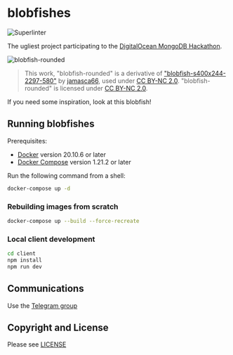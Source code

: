 # blobfishes

![Superlinter](https://github.com/gmacario/blobfishes/actions/workflows/superlinter.yml/badge.svg)

The ugliest project participating to the [DigitalOcean MongoDB Hackathon](https://www.digitalocean.com/mongodb-hackathon/).  

![blobfish-rounded](https://user-images.githubusercontent.com/44038661/125737644-895ff7c5-f68f-4350-9231-d8ab7b00006c.png)
> This work, "blobfish-rounded" is a derivative of ["blobfish-s400x244-2297-580"](https://www.flickr.com/photos/48988481@N00/3219837080) by [jamasca66](https://www.flickr.com/photos/48988481@N00), used under [CC BY-NC 2.0](https://creativecommons.org/licenses/by-nc/2.0/?ref=ccsearch&atype=rich). "blobfish-rounded" is licensed under [CC BY-NC 2.0](https://creativecommons.org/licenses/by-nc/2.0/?ref=ccsearch&atype=rich).

If you need some inspiration, look at this blobfish!

## Running blobfishes

Prerequisites:

* [Docker](https://www.docker.com/) version 20.10.6 or later
* [Docker Compose](https://docs.docker.com/compose/) version 1.21.2 or later

Run the following command from a shell:

```bash
docker-compose up -d
```

### Rebuilding images from scratch

```bash
docker-compose up --build --force-recreate
```

### Local client development

```bash
cd client
npm install
npm run dev
```

## Communications

Use the [Telegram group](https://t.me/joinchat/SKXDx6mokoQ4MmVk)

## Copyright and License

Please see [LICENSE](./LICENSE)

<!-- EOF -->
